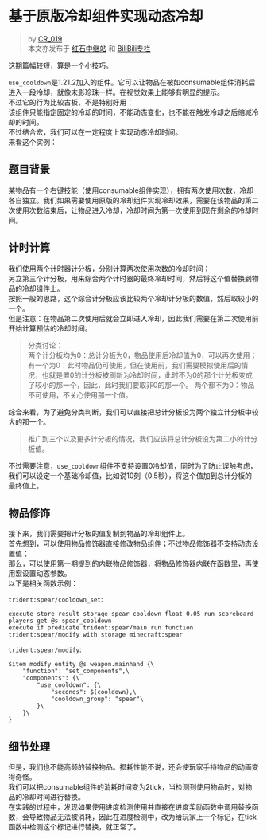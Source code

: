 # 基于原版冷却组件实现动态冷却
> by [CR_019](https://space.bilibili.com/85292644)  
> 本文亦发布于 [红石中继站](https://forum.mczwlt.net/topic/361/1.21.2-%E5%9F%BA%E4%BA%8E%E5%AE%8F%E5%92%8C%E5%8E%9F%E7%89%88%E5%86%B7%E5%8D%B4%E7%BB%84%E4%BB%B6%E5%AE%9E%E7%8E%B0%E5%8A%A8%E6%80%81%E5%86%B7%E5%8D%B4-%E6%8B%BE%E5%B0%98-%E5%85%AD) 和 [BiliBili专栏](https://www.bilibili.com/opus/1034540871541850145)


这期篇幅较短，算是一个小技巧。

`use_cooldown`是1.21.2加入的组件。它可以让物品在被如consumable组件消耗后进入一段冷却，就像末影珍珠一样。在视觉效果上能够有明显的提示。  
不过它的行为比较古板，不是特别好用：  
该组件只能指定固定的冷却的时间，不能动态变化，也不能在触发冷却之后缩减冷却的时间。  
不过结合宏，我们可以在一定程度上实现动态冷却时间。  
来看这个实例：

## 题目背景
某物品有一个右键技能（使用consumable组件实现），拥有两次使用次数，冷却各自独立。我们如果需要使用原版的冷却组件实现冷却效果，需要在该物品的第二次使用次数结束后，让物品进入冷却，冷却时间为第一次使用到现在剩余的冷却时间。  
## 计时计算
我们使用两个计时器计分板，分别计算两次使用次数的冷却时间；  
另立第三个计分板，用来综合两个计时器的最终冷却时间，然后将这个值替换到物品的冷却组件上。  
按照一般的思路，这个综合计分板应该比较两个冷却计分板的数值，然后取较小的一个。  
但是注意：在物品第二次使用后就会立即进入冷却，因此我们需要在第二次使用前开始计算预估的冷却时间。  

> 分类讨论：  
> 两个计分板均为0：总计分板为0，物品使用后冷却值为0，可以再次使用；  
> 有一个为0：此时物品仍可使用，但在使用前，我们需要模拟使用后的情况，也就是置0的计分板被刷新为冷却时间，此时不为0的那个计分板变成了较小的那一个，因此，此时我们要取非0的那一个。
> 两个都不为0：物品不可使用，不关心使用那一个值。

综合来看，为了避免分类判断，我们可以直接把总计分板设为两个独立计分板中较大的那一个。  

> 推广到三个以及更多计分板的情况，我们应该将总计分板设为第二小的计分板值。

不过需要注意，`use_cooldown`组件不支持设置0冷却值，同时为了防止误触考虑，我们可以设定一个基础冷却值，比如说10刻（0.5秒），将这个值加到总计分板的最终值上。   

## 物品修饰
接下来，我们需要把计分板的值复制到物品的冷却组件上。  
首先想到，可以使用物品修饰器直接修改物品组件；不过物品修饰器不支持动态设置值；  
那么，可以使用第一期提到的内联物品修饰器，将物品修饰器内联在函数里，再使用宏设置动态参数。  
以下是相关函数示例：

`trident:spear/cooldown_set`:
```mcfunction
execute store result storage spear cooldown float 0.05 run scoreboard players get @s spear_cooldown
execute if predicate trident:spear/main run function trident:spear/modify with storage minecraft:spear
```

`trident:spear/modify`:
```mcfunction
$item modify entity @s weapon.mainhand {\
    "function": "set_components",\
    "components": {\
        "use_cooldown": {\
            "seconds": $(cooldown),\
            "cooldown_group": "spear"\
        }\
    }\
}
```

## 细节处理
但是，我们也不能高频的替换物品。损耗性能不说，还会使玩家手持物品的动画变得奇怪。  
我们可以把consumable组件的消耗时间变为2tick，当检测到使用物品时，对物品的冷却时间进行替换。  
在实践的过程中，发现如果使用进度检测使用并直接在进度奖励函数中调用替换函数，会导致物品无法被消耗，因此在进度检测中，改为给玩家上一个标记，在tick函数中检测这个标记进行替换，就正常了。